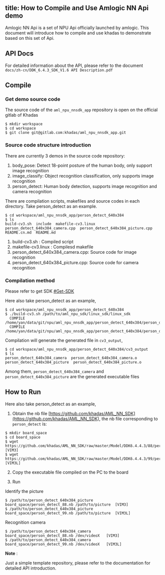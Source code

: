 title: How to Compile and Use Amlogic NN Api demo 
---

Amlogic NN Api is a set of NPU Api officially launched by amlogic. This document will introduce how to compile and use khadas to demonstrate based on this set of Api.

## API Docs

For detailed information about the API, please refer to the document `docs/zh-cn/DDK_6.4.3_SDK_V1.6 API Description.pdf`

## Compile

### Get demo source code

The source code of the `aml_npu_nnsdk_app` repository is open on the official gitlab of Khadas

```shell
$ mkdir workspace
$ cd workspace
$ git clone git@gitlab.com:khadas/aml_npu_nnsdk_app.git
```

### Source code structure introduction

There are currently 3 demos in the source code repository:

1. body_pose:       Detect 18-point posture of the human body, only support image recognition
2. image_classify:  Object recognition classification, only supports image recognition
3. person_detect:   Human body detection, supports image recognition and camera recognition

There are compilation scripts, makefiles and source codes in each directory. Take person_detect as an example.

```shell
$ cd workspace/aml_npu_nnsdk_app/person_detect_640x384
$ ls
build-cv3.sh  include  makefile-cv3.linux  person_detect_640x384_camera.cpp  person_detect_640x384_picture.cpp  README.cn.md  README.md
```

1. build-cv3.sh : Compiled script
2. makefile-cv3.linux : Compilesd makefile
3. person_detect_640x384_camera.cpp: Source code for image recognition
4. person_detect_640x384_picture.cpp: Source code for camera recognition

### Compilation method

Please refer to get SDK [#Get-SDK](/vim3/HowToUseNPUSDK#Get-SDK)

Here also take person_detect as an example,

```shell
$ cd workspace/aml_npu_nnsdk_app/person_detect_640x384
$ ./build-cv3.sh /path/to/aml_npu_sdk/linux_sdk/linux_sdk
  COMPILE /home/yan/data/git/npu/aml_npu_nnsdk_app/person_detect_640x384/person_detect_640x384_picture.cpp
  COMPILE /home/yan/data/git/npu/aml_npu_nnsdk_app/person_detect_640x384/person_detect_640x384_camera.cpp
```

Compilation will generate the generated file in `cv3_output`,
```shell
$ cd workspace/aml_npu_nnsdk_app/person_detect_640x384/cv3_output
$ ls
person_detect_640x384_camera  person_detect_640x384_camera.o  person_detect_640x384_picture  person_detect_640x384_picture.o
```

Among them, `person_detect_640x384_camera` and `person_detect_640x384_picture` are the generated executable files

## How to Run


Here also take person_detect as an example,

1. Obtain the nb file [https://github.com/khadas/AML_NN_SDK](https://github.com/khadas/AML_NN_SDK), the nb file corresponding to `person_detect` is:

```shell
$ mkdir board_space
$ cd board_space
$ wget https://github.com/khadas/AML_NN_SDK/raw/master/Model/DDK6.4.4.3/88/person_detect_88.nb  [VIM3]
$ wget https://github.com/khadas/AML_NN_SDK/raw/master/Model/DDK6.4.4.3/99/person_detect_99.nb  [VIM3L]
```

2. Copy the executable file compiled on the PC to the board

3. Run

Identify the picture

```shell
$ /path/to/person_detect_640x384_picture board_space/person_detect_88.nb /path/to/picture  [VIM3] 
$ /path/to/person_detect_640x384_picture board_space/person_detect_99.nb /path/to/picture  [VIM3L] 

```

Recognition camera

```shell
$ /path/to/person_detect_640x384_camera board_space/person_detect_88.nb /dev/videoX   [VIM3]
$ /path/to/person_detect_640x384_camera board_space/person_detect_99.nb /dev/videoX   [VIM3L]
```


**Note** :

Just a simple template repository, please refer to the documentation for detailed API introduction.
